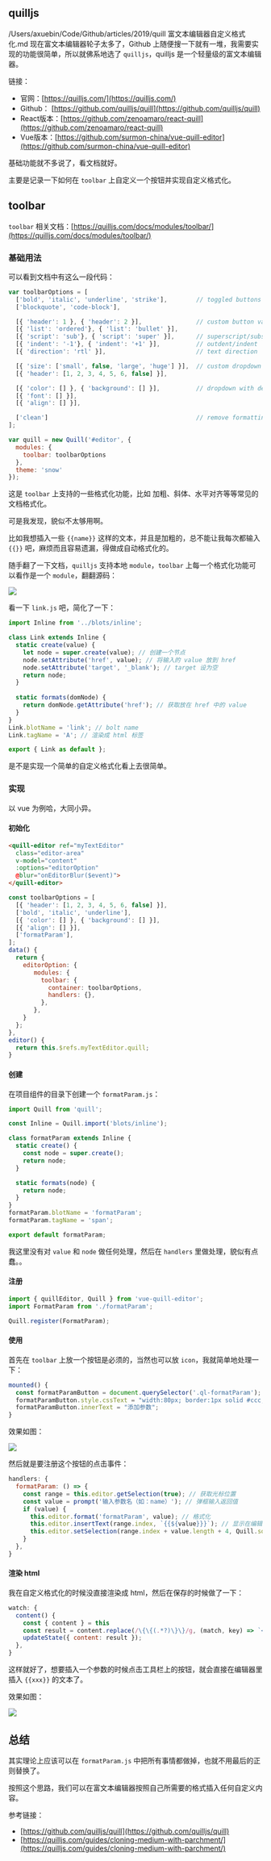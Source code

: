 ## quilljs
/Users/axuebin/Code/Github/articles/2019/quill 富文本编辑器自定义格式化.md
现在富文本编辑器轮子太多了，Github 上随便搜一下就有一堆，我需要实现的功能很简单，所以就佛系地选了 `quilljs`，quilljs 是一个轻量级的富文本编辑器。

链接：

- 官网：[https://quilljs.com/](https://quilljs.com/)
- Github： [https://github.com/quilljs/quill](https://github.com/quilljs/quill)
- React版本：[https://github.com/zenoamaro/react-quill](https://github.com/zenoamaro/react-quill)
- Vue版本：[https://github.com/surmon-china/vue-quill-editor](https://github.com/surmon-china/vue-quill-editor)

基础功能就不多说了，看文档就好。

主要是记录一下如何在 `toolbar` 上自定义一个按钮并实现自定义格式化。

## toolbar

`toolbar` 相关文档：[https://quilljs.com/docs/modules/toolbar/](https://quilljs.com/docs/modules/toolbar/)

### 基础用法

可以看到文档中有这么一段代码：

```javascript
var toolbarOptions = [
  ['bold', 'italic', 'underline', 'strike'],        // toggled buttons
  ['blockquote', 'code-block'],

  [{ 'header': 1 }, { 'header': 2 }],               // custom button values
  [{ 'list': 'ordered'}, { 'list': 'bullet' }],
  [{ 'script': 'sub'}, { 'script': 'super' }],      // superscript/subscript
  [{ 'indent': '-1'}, { 'indent': '+1' }],          // outdent/indent
  [{ 'direction': 'rtl' }],                         // text direction

  [{ 'size': ['small', false, 'large', 'huge'] }],  // custom dropdown
  [{ 'header': [1, 2, 3, 4, 5, 6, false] }],

  [{ 'color': [] }, { 'background': [] }],          // dropdown with defaults from theme
  [{ 'font': [] }],
  [{ 'align': [] }],

  ['clean']                                         // remove formatting button
];

var quill = new Quill('#editor', {
  modules: {
    toolbar: toolbarOptions
  },
  theme: 'snow'
});
```

这是 `toolbar` 上支持的一些格式化功能，比如 加粗、斜体、水平对齐等等常见的文档格式化。

可是我发现，貌似不太够用啊。

比如我想插入一些 `{{name}}` 这样的文本，并且是加粗的，总不能让我每次都输入 `{{}}` 吧，麻烦而且容易遗漏，得做成自动格式化的。

随手翻了一下文档，`quilljs` 支持本地 `module`，`toolbar` 上每一个格式化功能可以看作是一个 `module`，翻翻源码：

![](https://raw.githubusercontent.com/axuebin/articles/master/images/quill_format.png)

看一下 `link.js` 吧，简化了一下：

```javascript
import Inline from '../blots/inline';

class Link extends Inline {
  static create(value) {
    let node = super.create(value); // 创建一个节点
    node.setAttribute('href', value); // 将输入的 value 放到 href
    node.setAttribute('target', '_blank'); // target 设为空
    return node;
  }
  
  static formats(domNode) {
    return domNode.getAttribute('href'); // 获取放在 href 中的 value
  }
}
Link.blotName = 'link'; // bolt name
Link.tagName = 'A'; // 渲染成 html 标签

export { Link as default };

```

是不是实现一个简单的自定义格式化看上去很简单。

### 实现

以 vue 为例哈，大同小异。

#### 初始化

```html
<quill-editor ref="myTextEditor"
  class="editor-area"
  v-model="content"
  :options="editorOption"
  @blur="onEditorBlur($event)">
</quill-editor>
```

```javascript
const toolbarOptions = [
  [{ 'header': [1, 2, 3, 4, 5, 6, false] }],
  ['bold', 'italic', 'underline'],
  [{ 'color': [] }, { 'background': [] }],
  [{ 'align': [] }],
  ['formatParam'],
];
data() {
  return {
    editorOption: {
	   modules: {
	     toolbar: {
	       container: toolbarOptions,
	       handlers: {},
	     },
	   },
    }
  };
},
editor() {
  return this.$refs.myTextEditor.quill;
}
```

#### 创建

在项目组件的目录下创建一个 `formatParam.js`：

```javascript
import Quill from 'quill';

const Inline = Quill.import('blots/inline');

class formatParam extends Inline {
  static create() {
    const node = super.create();
    return node;
  }

  static formats(node) {
    return node;
  }
}
formatParam.blotName = 'formatParam';
formatParam.tagName = 'span';

export default formatParam;
```

我这里没有对 `value` 和 `node` 做任何处理，然后在 `handlers` 里做处理，貌似有点蠢。。

#### 注册

```javascript
import { quillEditor, Quill } from 'vue-quill-editor';
import FormatParam from './formatParam';

Quill.register(FormatParam);
```

#### 使用

首先在 `toolbar` 上放一个按钮是必须的，当然也可以放 `icon`，我就简单地处理一下：

```javascript
mounted() {
  const formatParamButton = document.querySelector('.ql-formatParam');
  formatParamButton.style.cssText = "width:80px; border:1px solid #ccc; border-radius:5px; padding: 0;";
  formatParamButton.innerText = "添加参数";
}
```

效果如图：

![](https://raw.githubusercontent.com/axuebin/articles/master/images/quill_toolbar.png)

然后就是要注册这个按钮的点击事件：

```javascript
handlers: {
  formatParam: () => {
    const range = this.editor.getSelection(true); // 获取光标位置
    const value = prompt('输入参数名（如：name）'); // 弹框输入返回值
    if (value) {
      this.editor.format('formatParam', value); // 格式化
      this.editor.insertText(range.index, `{{${value}}}`); // 显示在编辑器中
      this.editor.setSelection(range.index + value.length + 4, Quill.sources.SILENT); // 光标移到插入的文字后，并且让按钮失效
    }
  },
}
```

#### 渲染 html

我在自定义格式化的时候没直接渲染成 html，然后在保存的时候做了一下：

```javascript
watch: {
  content() {
    const { content } = this
    const result = content.replace(/\{\{(.*?)\}\}/g, (match, key) => `<span class="${key}">{{${key}}}</span>`);
    updateState({ content: result });
  },
}
```

这样就好了，想要插入一个参数的时候点击工具栏上的按钮，就会直接在编辑器里插入 `{{xxx}}` 的文本了。

效果如图：

![](https://raw.githubusercontent.com/axuebin/articles/master/images/quill_template.png)

## 总结

其实理论上应该可以在 `formatParam.js` 中把所有事情都做掉，也就不用最后的正则替换了。

按照这个思路，我们可以在富文本编辑器按照自己所需要的格式插入任何自定义内容。

参考链接：

- [https://github.com/quilljs/quill](https://github.com/quilljs/quill)
- [https://quilljs.com/guides/cloning-medium-with-parchment/](https://quilljs.com/guides/cloning-medium-with-parchment/)